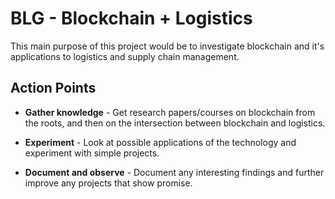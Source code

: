 # BLG - Blockchain + Logistics

This main purpose of this project would be to investigate blockchain and it's applications to logistics and supply chain management.

## Action Points

- **Gather knowledge** - Get research papers/courses on blockchain from the roots, and then on the intersection between blockchain and logistics.

- **Experiment** - Look at possible applications of the technology and experiment with simple projects.

- **Document and observe** - Document any interesting findings and further improve any projects that show promise.

